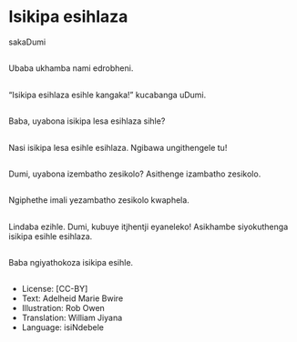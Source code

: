 # Isikipa esihlaza
sakaDumi

##
Ubaba ukhamba nami
edrobheni.


##
“Isikipa esihlaza esihle
kangaka!” kucabanga
uDumi.


##
Baba, uyabona isikipa
lesa esihlaza sihle?


##
Nasi isikipa lesa esihle
esihlaza.
Ngibawa ungithengele
tu!


##
Dumi, uyabona
izembatho zesikolo?
Asithenge izambatho
zesikolo.


##
Ngiphethe imali
yezambatho zesikolo
kwaphela.


##
Lindaba ezihle.
Dumi, kubuye itjhentji
eyaneleko!
Asikhambe
siyokuthenga isikipa
esihle esihlaza.


##
Baba ngiyathokoza
isikipa esihle.


##
* License: [CC-BY]
* Text: Adelheid Marie Bwire
* Illustration: Rob Owen
* Translation: William Jiyana
* Language: isiNdebele
